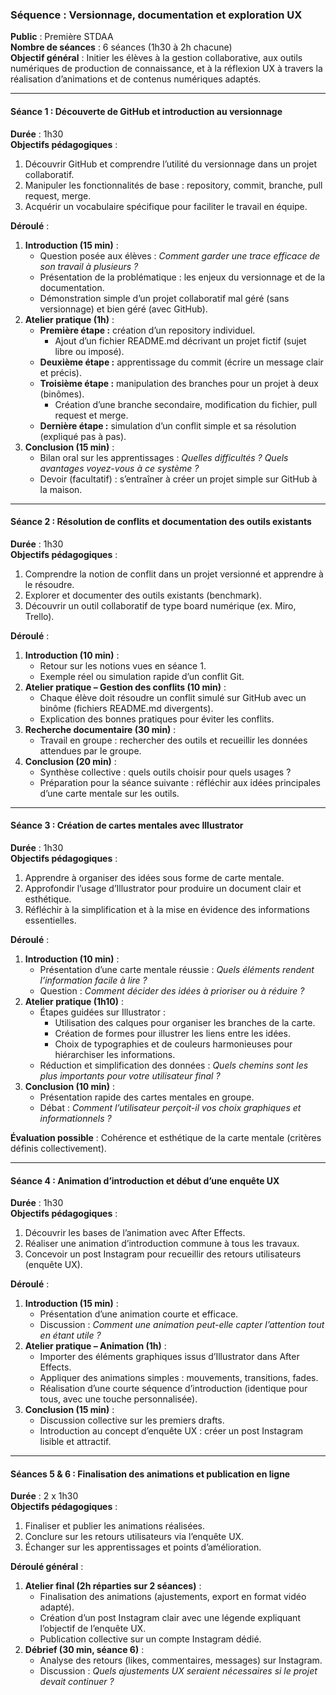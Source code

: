 ### Séquence : Versionnage, documentation et exploration UX

**Public** : Première STDAA  
**Nombre de séances** : 6 séances (1h30 à 2h chacune)  
**Objectif général** : Initier les élèves à la gestion collaborative, aux outils numériques de production de connaissance, et à la réflexion UX à travers la réalisation d’animations et de contenus numériques adaptés.

---

#### **Séance 1 : Découverte de GitHub et introduction au versionnage**

**Durée** : 1h30  
**Objectifs pédagogiques** :

1. Découvrir GitHub et comprendre l’utilité du versionnage dans un projet collaboratif.
2. Manipuler les fonctionnalités de base : repository, commit, branche, pull request, merge.
3. Acquérir un vocabulaire spécifique pour faciliter le travail en équipe.

**Déroulé** :

1. **Introduction (15 min)** :
    - Question posée aux élèves : _Comment garder une trace efficace de son travail à plusieurs ?_
    - Présentation de la problématique : les enjeux du versionnage et de la documentation.
    - Démonstration simple d’un projet collaboratif mal géré (sans versionnage) et bien géré (avec GitHub).
2. **Atelier pratique (1h)** :
    - **Première étape :** création d’un repository individuel.
        - Ajout d’un fichier README.md décrivant un projet fictif (sujet libre ou imposé).
    - **Deuxième étape :** apprentissage du commit (écrire un message clair et précis).
    - **Troisième étape :** manipulation des branches pour un projet à deux (binômes).
        - Création d’une branche secondaire, modification du fichier, pull request et merge.
    - **Dernière étape :** simulation d’un conflit simple et sa résolution (expliqué pas à pas).
3. **Conclusion (15 min)** :
    - Bilan oral sur les apprentissages : _Quelles difficultés ? Quels avantages voyez-vous à ce système ?_
    - Devoir (facultatif) : s’entraîner à créer un projet simple sur GitHub à la maison.

---

#### **Séance 2 : Résolution de conflits et documentation des outils existants**

**Durée** : 1h30  
**Objectifs pédagogiques** :

1. Comprendre la notion de conflit dans un projet versionné et apprendre à le résoudre.
2. Explorer et documenter des outils existants (benchmark).
3. Découvrir un outil collaboratif de type board numérique (ex. Miro, Trello).

**Déroulé** :

1. **Introduction (10 min)** :
    - Retour sur les notions vues en séance 1.
    - Exemple réel ou simulation rapide d’un conflit Git.
2. **Atelier pratique – Gestion des conflits (10 min)** :
    - Chaque élève doit résoudre un conflit simulé sur GitHub avec un binôme (fichiers README.md divergents).
    - Explication des bonnes pratiques pour éviter les conflits.
3. **Recherche documentaire (30 min)** :
    - Travail en groupe : rechercher des outils et recueillir les données attendues par le groupe.
4. **Conclusion (20 min)** :
    - Synthèse collective : quels outils choisir pour quels usages ?
    - Préparation pour la séance suivante : réfléchir aux idées principales d’une carte mentale sur les outils.

---

#### **Séance 3 : Création de cartes mentales avec Illustrator**

**Durée** : 1h30  
**Objectifs pédagogiques** :

1. Apprendre à organiser des idées sous forme de carte mentale.
2. Approfondir l’usage d’Illustrator pour produire un document clair et esthétique.
3. Réfléchir à la simplification et à la mise en évidence des informations essentielles.

**Déroulé** :

1. **Introduction (10 min)** :
    - Présentation d’une carte mentale réussie : _Quels éléments rendent l’information facile à lire ?_
    - Question : _Comment décider des idées à prioriser ou à réduire ?_
2. **Atelier pratique (1h10)** :
    - Étapes guidées sur Illustrator :
        - Utilisation des calques pour organiser les branches de la carte.
        - Création de formes pour illustrer les liens entre les idées.
        - Choix de typographies et de couleurs harmonieuses pour hiérarchiser les informations.
    - Réduction et simplification des données : _Quels chemins sont les plus importants pour votre utilisateur final ?_
3. **Conclusion (10 min)** :
    - Présentation rapide des cartes mentales en groupe.
    - Débat : _Comment l’utilisateur perçoit-il vos choix graphiques et informationnels ?_

**Évaluation possible** : Cohérence et esthétique de la carte mentale (critères définis collectivement).

---

#### **Séance 4 : Animation d’introduction et début d’une enquête UX**

**Durée** : 1h30  
**Objectifs pédagogiques** :

1. Découvrir les bases de l’animation avec After Effects.
2. Réaliser une animation d’introduction commune à tous les travaux.
3. Concevoir un post Instagram pour recueillir des retours utilisateurs (enquête UX).

**Déroulé** :

1. **Introduction (15 min)** :
    - Présentation d’une animation courte et efficace.
    - Discussion : _Comment une animation peut-elle capter l’attention tout en étant utile ?_
2. **Atelier pratique – Animation (1h)** :
    - Importer des éléments graphiques issus d’Illustrator dans After Effects.
    - Appliquer des animations simples : mouvements, transitions, fades.
    - Réalisation d’une courte séquence d’introduction (identique pour tous, avec une touche personnalisée).
3. **Conclusion (15 min)** :
    - Discussion collective sur les premiers drafts.
    - Introduction au concept d’enquête UX : créer un post Instagram lisible et attractif.

---

#### **Séances 5 & 6 : Finalisation des animations et publication en ligne**

**Durée** : 2 x 1h30  
**Objectifs pédagogiques** :

1. Finaliser et publier les animations réalisées.
2. Conclure sur les retours utilisateurs via l’enquête UX.
3. Échanger sur les apprentissages et points d’amélioration.

**Déroulé général** :

1. **Atelier final (2h réparties sur 2 séances)** :
    - Finalisation des animations (ajustements, export en format vidéo adapté).
    - Création d’un post Instagram clair avec une légende expliquant l’objectif de l’enquête UX.
    - Publication collective sur un compte Instagram dédié.
2. **Débrief (30 min, séance 6)** :
    - Analyse des retours (likes, commentaires, messages) sur Instagram.
    - Discussion : _Quels ajustements UX seraient nécessaires si le projet devait continuer ?_